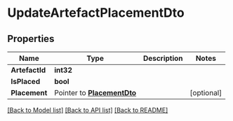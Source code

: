 # UpdateArtefactPlacementDto

## Properties

Name | Type | Description | Notes
------------ | ------------- | ------------- | -------------
**ArtefactId** | **int32** |  | 
**IsPlaced** | **bool** |  | 
**Placement** | Pointer to [**PlacementDto**](PlacementDTO.md) |  | [optional] 

[[Back to Model list]](../README.md#documentation-for-models) [[Back to API list]](../README.md#documentation-for-api-endpoints) [[Back to README]](../README.md)


